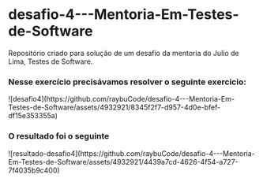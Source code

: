 # desafio-4---Mentoria-Em-Testes-de-Software
Repositório criado para solução de um desafio da mentoria do Julio de Lima, Testes de Software.

<h3>Nesse exercício precisávamos resolver o seguinte exercicio:</h3>
![desafio4](https://github.com/raybuCode/desafio-4---Mentoria-Em-Testes-de-Software/assets/4932921/8345f2f7-d957-4d0e-bfef-df15e353355a)


<h3>O resultado foi o seguinte</h3>
![resultado-desafio4](https://github.com/raybuCode/desafio-4---Mentoria-Em-Testes-de-Software/assets/4932921/4439a7cd-4626-4f54-a727-7f4035b9c400)
